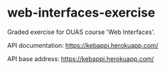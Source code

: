 # web-interfaces-exercise
Graded exercise for OUAS course 'Web Interfaces'.

API documentation: https://kebappi.herokuapp.com/

API base address: https://kebappi.herokuapp.com/
